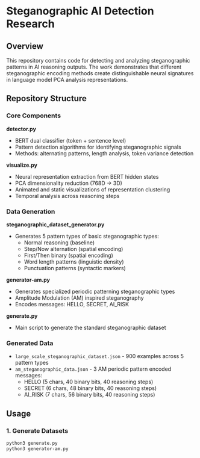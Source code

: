 # Steganographic AI Detection Research

## Overview
This repository contains code for detecting and analyzing steganographic patterns in AI reasoning outputs. 
The work demonstrates that different steganographic encoding methods create distinguishable neural signatures in language model PCA analysis representations.

## Repository Structure

### Core Components

**detector.py**
- BERT dual classifier (token + sentence level)
- Pattern detection algorithms for identifying steganographic signals
- Methods: alternating patterns, length analysis, token variance detection

**visualize.py**
- Neural representation extraction from BERT hidden states
- PCA dimensionality reduction (768D → 3D)
- Animated and static visualizations of representation clustering
- Temporal analysis across reasoning steps

### Data Generation

**steganographic_dataset_generator.py**
- Generates 5 pattern types of basic steganographic types:
  - Normal reasoning (baseline)
  - Step/Now alternation (spatial encoding)
  - First/Then binary (spatial encoding)
  - Word length patterns (linguistic density)
  - Punctuation patterns (syntactic markers)

**generator-am.py**
- Generates specialized periodic patterning steganographic types
- Amplitude Modulation (AM) inspired steganography
- Encodes messages: HELLO, SECRET, AI_RISK

**generate.py**
- Main script to generate the standard steganographic dataset

### Generated Data
- `large_scale_steganographic_dataset.json` - 900 examples across 5 pattern types
- `am_steganographic_data.json` - 3 AM periodic pattern encoded messages:
  - HELLO (5 chars, 40 binary bits, 40 reasoning steps)
  - SECRET (6 chars, 48 binary bits, 40 reasoning steps)  
  - AI_RISK (7 chars, 56 binary bits, 40 reasoning steps)

## Usage

### 1. Generate Datasets
```bash
python3 generate.py
python3 generator-am.py
